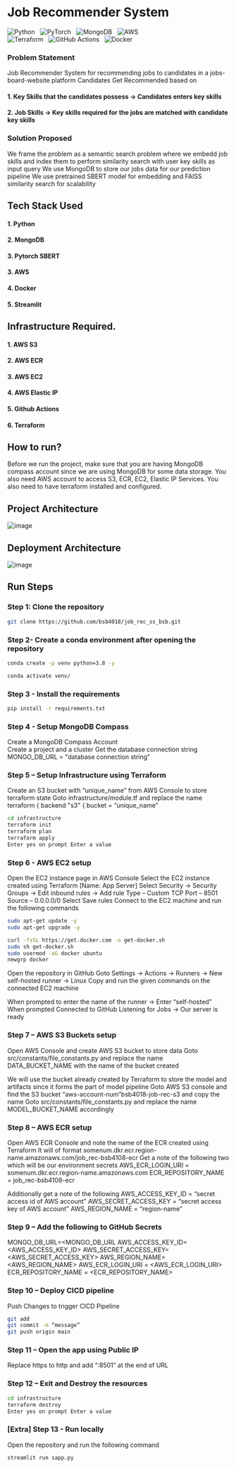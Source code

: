# Job Recommender System

![Python](https://img.shields.io/badge/python-3670A0?style=for-the-badge&logo=python&logoColor=ffdd54) &nbsp; ![PyTorch](https://img.shields.io/badge/PyTorch-%23EE4C2C.svg?style=for-the-badge&logo=PyTorch&logoColor=white) &nbsp; ![MongoDB](https://img.shields.io/badge/MongoDB-%234ea94b.svg?style=for-the-badge&logo=mongodb&logoColor=white) &nbsp; ![AWS](https://img.shields.io/badge/AWS-%23FF9900.svg?style=for-the-badge&logo=amazon-aws&logoColor=white) &nbsp; <br> ![Terraform](https://img.shields.io/badge/terraform-%235835CC.svg?style=for-the-badge&logo=terraform&logoColor=white) &nbsp; ![GitHub Actions](https://img.shields.io/badge/github%20actions-%232671E5.svg?style=for-the-badge&logo=githubactions&logoColor=white) &nbsp; ![Docker](https://img.shields.io/badge/docker-%230db7ed.svg?style=for-the-badge&logo=docker&logoColor=white)


### Problem Statement
Job Recommender System for recommending jobs to candidates in a jobs-board-website platform
Candidates Get Recommended based on
#### 1. Key Skills that the candidates possess -> Candidates enters key skills
#### 2. Job Skills -> Key skills required for the jobs are matched with candidate key skills

### Solution Proposed
We frame the problem as a semantic search problem where we embedd job skills and index them to perform similarity search with user key skills as input query
We use MongoDB to store our jobs data for our prediction pipeline
We use pretrained SBERT model for embedding and FAISS similarity search for scalability

## Tech Stack Used
#### 1. Python 
#### 2. MongoDB
#### 3. Pytorch SBERT
#### 3. AWS
#### 4. Docker 
#### 5. Streamlit


## Infrastructure Required.
#### 1. AWS S3
#### 2. AWS ECR
#### 3. AWS EC2
#### 4. AWS Elastic IP
#### 5. Github Actions
#### 6. Terraform


## How to run?
Before we run the project, make sure that you are having MongoDB compass account since we are using MongoDB for some data storage. You also need AWS account to access S3, ECR, EC2, Elastic IP Services. You also need to have terraform installed and configured.


## Project Architecture
![image](https://github.com/bsb4018/job_rec_ss_bsb/blob/main/docs/hld.png)

## Deployment Architecture
![image](https://github.com/bsb4018/job_rec_ss_bsb/blob/main/docs/deployment.png)

## Run Steps

### Step 1: Clone the repository
```bash
git clone https://github.com/bsb4018/job_rec_ss_bsb.git
```

### Step 2- Create a conda environment after opening the repository

```bash
conda create -p venv python=3.8 -y
```

```bash
conda activate venv/
```

### Step 3 - Install the requirements
```bash
pip install -r requirements.txt
```


### Step 4 - Setup MongoDB Compass

Create a MongoDB Compass Account  
Create a project and a cluster 
Get the database connection string
MONGO_DB_URL = "database connection string"


### Step 5 – Setup Infrastructure using Terraform

Create an S3 bucket with “unique_name” from AWS Console to store terraform state
Goto infrastructure/module.tf and replace the name 
terraform {
   backend "s3" {
    bucket = “unique_name”

```bash
cd infrastructure
terraform init
terraform plan
terraform apply
Enter yes on prompt Enter a value
```

### Step 6 - AWS EC2 setup

Open the EC2 instance page in AWS Console
Select the EC2 instance created using Terraform [Name: App Server]
Select Security -> Security Groups -> Edit inbound rules -> Add rule
Type – Custom TCP
Port – 8501
Source – 0.0.0.0/0
Select Save rules
Connect to the EC2 machine and run the following commands

```bash
sudo apt-get update -y
sudo apt-get upgrade -y

curl -fsSL https://get.docker.com -o get-docker.sh
sudo sh get-docker.sh
sudo usermod -aG docker ubuntu
newgrp docker
```

Open the repository in GitHub
Goto Settings -> Actions -> Runners -> New self-hosted runner -> Linux
Copy and run the given commands on the connected EC2 machine

When prompted to enter the name of the runner -> Enter “self-hosted”
When prompted Connected to GitHub Listening for Jobs -> Our server is ready


### Step 7 – AWS S3 Buckets setup

Open AWS Console and create AWS S3 bucket to store data
Goto src/constants/file_constants.py and replace the name DATA_BUCKET_NAME with the name of the bucket created

We will use the bucket already created by Terraform to store the model and artifacts since it forms the part of model pipeline
Goto AWS S3 console and find the S3 bucket “aws-account-num”bsb4018-job-rec-s3 and copy the name
Goto src/constants/file_constants.py and replace the name MODEL_BUCKET_NAME accordingly


### Step 8 – AWS ECR setup

Open AWS ECR Console and note the name of the ECR created using Terraform
It will of format somenum.dkr.ecr.region-name.amazonaws.com/job_rec-bsb4108-ecr
Get a note of the following two which will be our environment secrets
AWS_ECR_LOGIN_URI = somenum.dkr.ecr.region-name.amazonaws.com
ECR_REPOSITORY_NAME = job_rec-bsb4108-ecr

Additionally get a note of the following
AWS_ACCESS_KEY_ID = “secret access id of AWS account”
AWS_SECRET_ACCESS_KEY = “secret access key of AWS account”
AWS_REGION_NAME = “region-name”


### Step 9 – Add the following to GitHub Secrets

MONGO_DB_URL=<MONGO_DB_URL
AWS_ACCESS_KEY_ID=<AWS_ACCESS_KEY_ID>
AWS_SECRET_ACCESS_KEY=<AWS_SECRET_ACCESS_KEY>
AWS_REGION_NAME=<AWS_REGION_NAME>
AWS_ECR_LOGIN_URI = <AWS_ECR_LOGIN_URI>
ECR_REPOSITORY_NAME = <ECR_REPOSITORY_NAME>

### Step 10 – Deploy CICD pipeline

Push Changes to trigger CICD Pipeline
```bash
git add
git commit -m “message”
git push origin main
```

### Step 11 – Open the app using Public IP
Replace https to http and add “:8501” at the end of URL


### Step 12 – Exit and Destroy the resources

```bash
cd infrastructure
terraform destroy
Enter yes on prompt Enter a value
```

### [Extra] Step 13 - Run locally
Open the repository and run the following command
```bash
streamlit run sapp.py
```